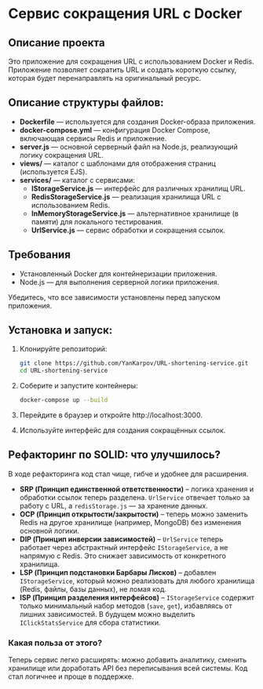 # Сервис сокращения URL с Docker

## Описание проекта
Это приложение для сокращения URL с использованием Docker и Redis. Приложение позволяет сократить URL и создать короткую ссылку, которая будет перенаправлять на оригинальный ресурс.

## Описание структуры файлов:
- **Dockerfile** — используется для создания Docker-образа приложения.  
- **docker-compose.yml** — конфигурация Docker Compose, включающая сервисы Redis и приложение.  
- **server.js** — основной серверный файл на Node.js, реализующий логику сокращения URL.  
- **views/** — каталог с шаблонами для отображения страниц (используется EJS).  
- **services/** — каталог с сервисами:  
  - **IStorageService.js** — интерфейс для различных хранилищ URL.  
  - **RedisStorageService.js** — реализация хранилища URL с использованием Redis.  
  - **InMemoryStorageService.js** — альтернативное хранилище (в памяти) для локального тестирования.  
  - **UrlService.js** — сервис обработки и сокращения ссылок.  

## Требования
- Установленный Docker для контейнеризации приложения.
- Node.js — для выполнения серверной логики приложения.

Убедитесь, что все зависимости установлены перед запуском приложения.

## Установка и запуск:

1. Клонируйте репозиторий:
   ```bash
   git clone https://github.com/YanKarpov/URL-shortening-service.git
   cd URL-shortening-service

2. Соберите и запустите контейнеры:
   ```bash
   docker-compose up --build

3. Перейдите в браузер и откройте http://localhost:3000.

4. Используйте интерфейс для создания сокращённых ссылок.

## Рефакторинг по SOLID: что улучшилось?  

В ходе рефакторинга код стал чище, гибче и удобнее для расширения.  

- **SRP (Принцип единственной ответственности)** – логика хранения и обработки ссылок теперь разделена. `UrlService` отвечает только за работу с URL, а `redisStorage.js` — за хранение данных.  
- **OCP (Принцип открытости/закрытости)** – теперь можно заменить Redis на другое хранилище (например, MongoDB) без изменения основной логики.  
- **DIP (Принцип инверсии зависимостей)** – `UrlService` теперь работает через абстрактный интерфейс `IStorageService`, а не напрямую с Redis. Это снижает зависимость от конкретного хранилища.  
- **LSP (Принцип подстановки Барбары Лисков)** – добавлен `IStorageService`, который можно реализовать для любого хранилища (Redis, файлы, базы данных), не ломая код.  
- **ISP (Принцип разделения интерфейсов)** – `IStorageService` содержит только минимальный набор методов (`save`, `get`), избавляясь от лишних зависимостей. В будущем можно выделить `IClickStatsService` для сбора статистики.  

### Какая польза от этого?  
Теперь сервис легко расширять: можно добавить аналитику, сменить хранилище или доработать API без переписывания всей системы. Код стал логичнее и проще в поддержке.  

